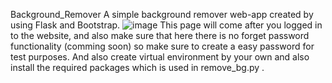 Background_Remover
A simple background remover web-app created by using Flask and Bootstrap.
![image](https://github.com/user-attachments/assets/fd753fdc-6e65-4fcf-8b94-cac4cf98b7b7)
This page will come after you logged in to the website, and also make sure that here there is no forget password functionality (comming soon) so make sure to create a easy password for test purposes.
And also create virtual environment by your own and also install the required packages which is used in remove_bg.py .
